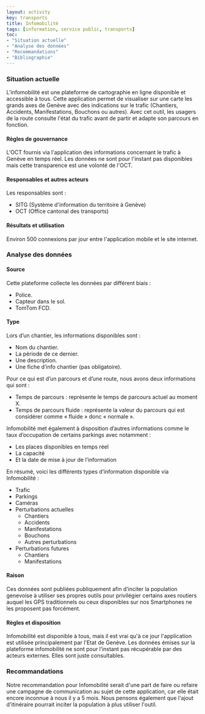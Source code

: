 ```yaml
---
layout: activity
key: transports
title: Infomobilité
tags: [information, service public, transports]
toc:
- "Situation actuelle"
- "Analyse des données"
- "Recommandations"
- "Bibliographie"
---
```


### Situation actuelle
L’infomobilité est une plateforme de cartographie en ligne disponible et accessible à tous. Cette application permet de visualiser sur une carte les grands axes de Genève avec des indications sur le trafic (Chantiers, Accidents, Manifestations, Bouchons ou autres). Avec cet outil, les usagers de la route consulte l'état du trafic avant de partir et adapte son parcours en fonction.

#### Règles de gouvernance
L'OCT fournis via l'application des informations concernant le trafic à Genève en temps réel. Les données ne sont pour l'instant pas disponibles mais cette transparence est une volonté de l'OCT.

#### Responsables et autres acteurs
Les responsables sont :
-	SITG (Système d'information du territoire à Genève)
-	OCT (Office cantonal des transports)

#### Résultats et utilisation
Environ 500 connexions par jour entre l'application mobile et le site internet.

### Analyse des données
#### Source
Cette plateforme collecte les données par différent biais :
-   Police.
-	Capteur dans le sol.
-	TomTom FCD.

#### Type
Lors d’un chantier, les informations disponibles sont :
-	Nom du chantier.
-	La période de ce dernier.
-	Une description.
-	Une fiche d’info chantier (pas obligatoire).

Pour ce qui est d’un parcours et d’une route, nous avons deux informations qui sont :
-	Temps de parcours : représente le temps de parcours actuel au moment X.
-	Temps de parcours fluide : représente la valeur du parcours qui est considérer comme « fluide » donc « normale ».

Infomobilité met également à disposition d’autres informations comme le taux d’occupation de certains parkings avec notamment :
-	Les places disponibles en temps réel
-	La capacité
-	Et la date de mise à jour de l’information

En résumé, voici les différents types d’information disponible via Infomobilité :
-	Trafic
-	Parkings
-	Caméras
-	Perturbations actuelles	
    -   Chantiers
    -	Accidents
    -	Manifestations
    -	Bouchons
    -	Autres perturbations
-	Perturbations futures
    -	Chantiers
    -	Manifestations


#### Raison
Ces données sont publiées publiquement afin d’inciter la population genevoise à utiliser ses propres outils pour privilégier certains axes routiers auquel les GPS traditionnels ou ceux disponibles sur nos Smartphones ne les proposent pas forcément.

#### Règles et disposition
Infomobilité est disponible à tous, mais il est vrai qu'à ce jour l'application est utilisée principalement par l'Etat de Genève. Les données émises sur la plateforme infomobilité ne sont pour l’instant pas récupérable par des acteurs externes. Elles sont juste consultables.

### Recommandations
Notre recommandation pour Infomobilité serait d'une part de faire ou refaire une campagne de communication au sujet de cette application, car elle était encore inconnue à nous il y a 5 mois. Nous pensons également que l'ajout d'itinéraire pourrait inciter la population à plus utiliser l'outil.
